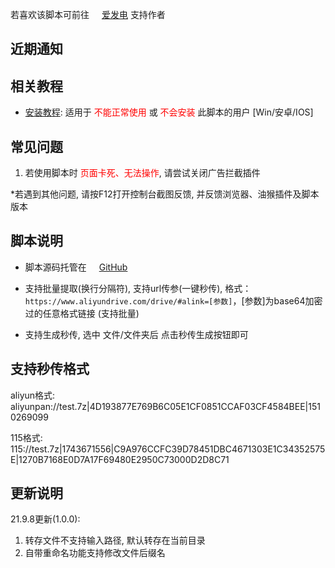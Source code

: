 若喜欢该脚本可前往 <img src="https://static.afdiancdn.com/favicon.ico" width='16'>[爱发电](https://afdian.net/@mengzonefire) 支持作者

## 近期通知

## 相关教程

* [安装教程](https://shimo.im/docs/Jqf8y260KuofSb4K/): 适用于<span style="color: red;"> 不能正常使用 </span>或<span style="color: red;"> 不会安装 </span>此脚本的用户 [Win/安卓/IOS]

## 常见问题

1. 若使用脚本时 <span style="color: red;">页面卡死、无法操作</span>, 请尝试关闭广告拦截插件

\*若遇到其他问题, 请按F12打开控制台截图反馈, 并反馈浏览器、油猴插件及脚本版本

## 脚本说明

* 脚本源码托管在 <img src="https://github.githubassets.com/favicons/favicon.png" width='16'>[GitHub](https://github.com/mengzonefire/aliyun-rapidupload-userscript)

* 支持批量提取(换行分隔符), 支持url传参(一键秒传), 格式：`https://www.aliyundrive.com/drive/#alink=[参数]`，[参数]为base64加密过的任意格式链接 (支持批量)

* 支持生成秒传, 选中 文件/文件夹后 点击秒传生成按钮即可

## 支持秒传格式

aliyun格式:
aliyunpan://test.7z|4D193877E769B6C05E1CF0851CCAF03CF4584BEE|1510269099

115格式:
115://test.7z|1743671556|C9A976CCFC39D78451DBC4671303E1C34352575E|1270B7168E0D7A17F69480E2950C73000D2D8C71

## 更新说明

21.9.8更新(1.0.0):
1. 转存文件不支持输入路径, 默认转存在当前目录
2. 自带重命名功能支持修改文件后缀名
